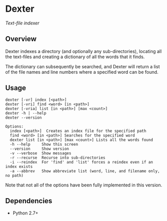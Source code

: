 # Dexter
_Text-file indexer_

## Overview
Dexter indexes a directory (and optionally any sub-directories), locating
all the text-files and creating a dictionary of all the words that it finds.

The dictionary can subsequently be searched, and Dexter will return a list
of the file names and line numbers where a specified word can be found.

## Usage

    dexter [-vr] index [<path>]
    dexter [-vri] find <word> [in <path>]
    dexter [-vria] list [in <path>] [max <count>]
    dexter -h | --help
    dexter --version

    Options:
      index [<path>]  Creates an index file for the specified path
      find <word> [in <path>] Searches for the specified word
      dexter list [in <path>] [max <count>] Lists all the words found
      -h --help     Show this screen
      --version     Show version
      -v --verbose  Show messages
      -r --recurse  Recurse into sub-directories
      -i --reindex  For 'find' and 'list' forces a reindex even if an index exists
      -a --abbrev   Show abbreviate list (word, line, and filename only, no path)

Note that not all of the options have been fully implemented in this version.

## Dependencies

* Python 2.7+
